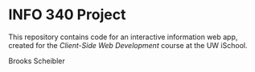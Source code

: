# INFO 340 Project

This repository contains code for an interactive information web app, created for the _Client-Side Web Development_ course at the UW iSchool.

Brooks Scheibler
